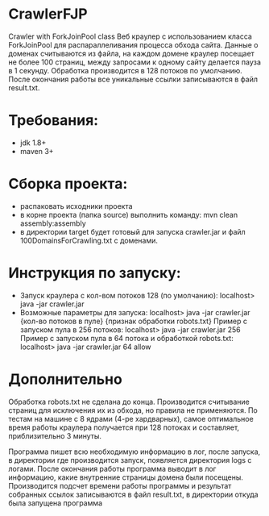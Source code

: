 # CrawlerFJP
Crawler with ForkJoinPool class
Веб краулер с использованием класса ForkJoinPool для распараллеливания процесса обхода сайта.
Данные о доменах считываются из файла, на каждом домене краулер посещает не более 100 страниц, между запросами к одному сайту делается пауза в 1 секунду.
Обработка производится в 128 потоков по умолчанию.
После окончания работы все уникальные ссылки записываются в файл result.txt.

# Требования:
 - jdk 1.8+
 - maven 3+

# Сборка проекта: 
  - распаковать исходники проекта
  - в корне проекта (папка source) выполнить команду: mvn clean assembly:assembly
  - в директории target будет готовый для запуска crawler.jar и файл 100DomainsForCrawling.txt с доменами.

# Инструкция по запуску:
  - Запуск краулера с кол-вом потоков 128 (по умолчанию):  localhost>  java -jar crawler.jar  
  - Возможные параметры для запуска: localhost>  java -jar crawler.jar {кол-во потоков в пуле} {признак обработки robots.txt}
      Пример с запуском пула в 256 потоков:  localhost>  java -jar crawler.jar 256
      Пример с запуском пула в 64 потока и обработкой robots.txt:  localhost>  java -jar crawler.jar 64 allow

# Дополнительно
Обработка robots.txt не сделана до конца. Производится считывание страниц для исключения их из обхода, но правила не применяются.
По тестам на машине с 8 ядрами (4-ре хардварных), самое оптимальное время работы краулера получается при 128 потоках и составляет,  приблизительно 3 минуты.

Программа пишет всю необходимую информацию в лог, после запуска, в директории где производится запуск, появляется директория logs с логами.
После окончания работы программа выводит в лог информацию, какие внутренние страницы домена были посещены. Производится подсчет времени работы программы и результат собранных ссылок записываются в файл result.txt, в директории откуда была запущена программа
